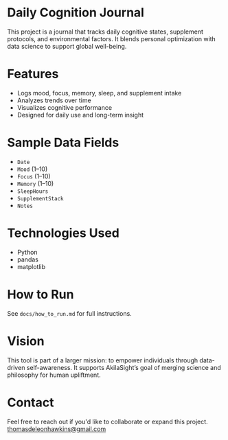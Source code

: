 # Daily Cognition Journal
This project is a journal that tracks daily cognitive states, supplement protocols, and environmental factors. It blends personal optimization with data science to support global well-being.

# Features
- Logs mood, focus, memory, sleep, and supplement intake
- Analyzes trends over time
- Visualizes cognitive performance
- Designed for daily use and long-term insight

# Sample Data Fields
- `Date`
- `Mood` (1–10)
- `Focus` (1–10)
- `Memory` (1–10)
- `SleepHours`
- `SupplementStack`
- `Notes`

# Technologies Used
- Python
- pandas
- matplotlib

# How to Run
See `docs/how_to_run.md` for full instructions.

# Vision
This tool is part of a larger mission: to empower individuals through data-driven self-awareness. It supports AkilaSight’s goal of merging science and philosophy for human upliftment.

# Contact
Feel free to reach out if you'd like to collaborate or expand this project.
thomasdeleonhawkins@gmail.com
